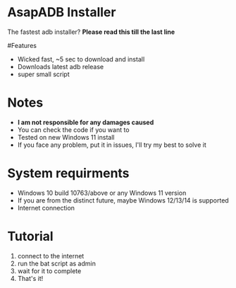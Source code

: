 # AsapADB Installer
The fastest adb installer?
**Please read this till the last line**

#Features
- Wicked fast, ~5 sec to download and install
- Downloads latest adb release
- super small script
# Notes
- **I am not responsible for any damages caused**
- You can check the code if you want to
- Tested on new Windows 11 install
- If you face any problem, put it in issues, I'll try my best to solve it

# System requirments
- Windows 10 build 10763/above or any Windows 11 version
- If you are from the distinct future, maybe Windows 12/13/14 is supported
- Internet connection
 
# Tutorial
   1. connect to the internet
   2. run the bat script as admin
   3. wait for it to complete
   4. That's it!
 
 
